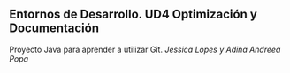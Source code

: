 ## Entornos de Desarrollo. UD4 Optimización y Documentación
Proyecto Java para aprender a utilizar Git.
*Jessica Lopes y Adina Andreea Popa*